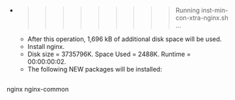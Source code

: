 * >>>>>>>>> Running inst-min-con-xtra-nginx.sh ...
  * After this operation, 1,696 kB of additional disk space will be used.
  * Install nginx.
  * Disk size = 3735796K. Space Used = 2488K. Runtime = 00:00:00:02.
  * The following NEW packages will be installed:
  ```bash
nginx nginx-common
  ```
